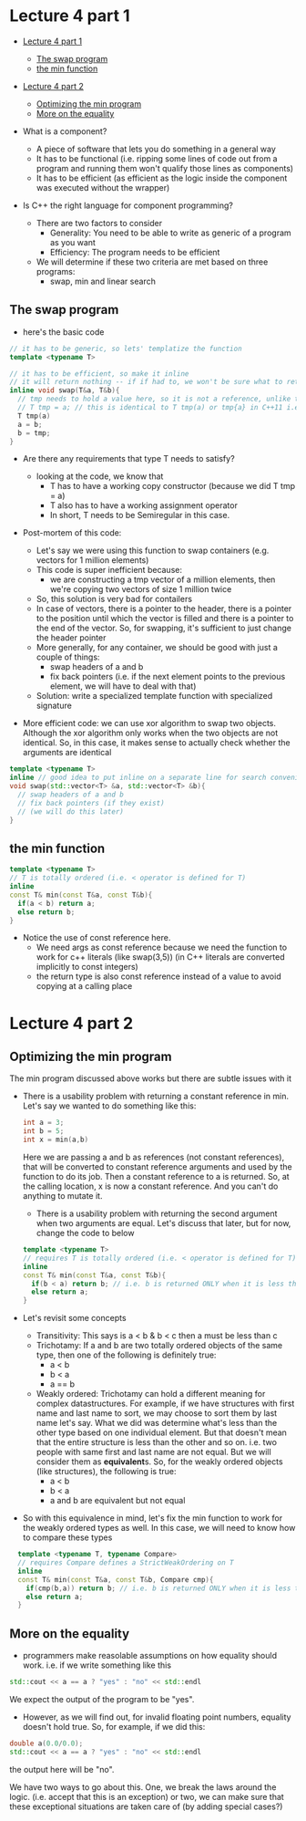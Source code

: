 # Lecture 4 part 1

- [Lecture 4 part 1](#lecture-4-part-1)
  - [The swap program](#the-swap-program)
  - [the min function](#the-min-function)
- [Lecture 4 part 2](#lecture-4-part-2)
  - [Optimizing the min program](#optimizing-the-min-program)
  - [More on the equality](#more-on-the-equality)

- What is a component?
  - A piece of software that lets you do something in a general way
  - It has to be functional (i.e. ripping some lines of code out from a program and running them won't qualify those lines as components)
  - It has to be efficient (as efficient as the logic inside the component was executed without the wrapper)
- Is C++ the right language for component programming?
  - There are two factors to consider
    - Generality: You need to be able to write as generic of a program as you want
    - Efficiency: The program needs to be efficient
  - We will determine if these two criteria are met based on three programs:
    - swap, min and linear search

## The swap program

- here's the basic code

```cpp
// it has to be generic, so lets' templatize the function
template <typename T>

// it has to be efficient, so make it inline
// it will return nothing -- if if had to, we won't be sure what to return (a or b)
inline void swap(T&a, T&b){
  // tmp needs to hold a value here, so it is not a reference, unlike the arguments
  // T tmp = a; // this is identical to T tmp(a) or tmp{a} in C++11 i.e. assignment operator here is implicitly copy constructor
  T tmp(a)
  a = b;
  b = tmp;
}
```

- Are there any requirements that type T needs to satisfy?

  - looking at the code, we know that
    - T has to have a working copy constructor (because we did T tmp = a)
    - T also has to have a working assignment operator
    - In short, T needs to be Semiregular in this case.

- Post-mortem of this code:

  - Let's say we were using this function to swap containers (e.g. vectors for 1 million elements)
  - This code is super inefficient because:
    - we are constructing a tmp vector of a million elements, then we're copying two vectors of size 1 million twice
  - So, this solution is very bad for contailers
  - In case of vectors, there is a pointer to the header, there is a pointer to the position until which the vector is filled and there is a pointer to the end of the vector. So, for swapping, it's sufficient to just change the header pointer
  - More generally, for any container, we should be good with just a couple of things:
    - swap headers of a and b
    - fix back pointers (i.e. if the next element points to the previous element, we will have to deal with that)
  - Solution: write a specialized template function with specialized signature

- More efficient code: we can use xor algorithm to swap two objects. Although the xor algorithm only works when the two objects are not identical. So, in this case, it makes sense to actually check whether the arguments are identical

```cpp
template <typename T>
inline // good idea to put inline on a separate line for search convenience (i.e. search void swap instead of inline void swap)
void swap(std::vector<T> &a, std::vector<T> &b){
  // swap headers of a and b
  // fix back pointers (if they exist)
  // (we will do this later)
}
```

## the min function

```cpp
template <typename T>
// T is totally ordered (i.e. < operator is defined for T)
inline
const T& min(const T&a, const T&b){
  if(a < b) return a;
  else return b;
}
```

- Notice the use of const reference here.
  - We need args as const reference because we need the function to work for c++ literals (like swap(3,5)) (in C++ literals are converted implicitly to const integers)
  - the return type is also const reference instead of a value to avoid copying at a calling place

# Lecture 4 part 2

## Optimizing the min program

The min program discussed above works but there are subtle issues with it

- There is a usability problem with returning a constant reference in min. Let's say we wanted to do something like this:

  ```cpp
  int a = 3;
  int b = 5;
  int x = min(a,b)
  ```

  Here we are passing a and b as references (not constant references), that will be converted to constant reference arguments and used by the function to do its job. Then a constant reference to a is returned. So, at the calling location, x is now a constant reference. And you can't do anything to mutate it.

  - There is a usability problem with returning the second argument when two arguments are equal. Let's discuss that later, but for now, change the code to below

  ```cpp
  template <typename T>
  // requires T is totally ordered (i.e. < operator is defined for T)
  inline
  const T& min(const T&a, const T&b){
    if(b < a) return b; // i.e. b is returned ONLY when it is less than a. Otherwise, the first argument is returned
    else return a;
  }
  ```

- Let's revisit some concepts

  - Transitivity: This says is a < b & b < c then a must be less than c
  - Trichotamy: If a and b are two totally ordered objects of the same type, then one of the following is definitely true:
    - a < b
    - b < a
    - a == b
  - Weakly ordered: Trichotamy can hold a different meaning for complex datastructures. For example, if we have structures with first name and last name to sort, we may choose to sort them by last name let's say. What we did was determine what's less than the other type based on one individual element. But that doesn't mean that the entire structure is less than the other and so on. i.e. two people with same first and last name are not equal. But we will consider them as **equivalent**s. So, for the weakly ordered objects (like structures), the following is true:
    - a < b
    - b < a
    - a and b are equivalent but not equal

- So with this equivalence in mind, let's fix the min function to work for the weakly ordered types as well. In this case, we will need to know how to compare these types

```cpp
  template <typename T, typename Compare>
  // requires Compare defines a StrictWeakOrdering on T
  inline
  const T& min(const T&a, const T&b, Compare cmp){
    if(cmp(b,a)) return b; // i.e. b is returned ONLY when it is less than a. Otherwise, the first argument is returned
    else return a;
  }
```

## More on the equality

- programmers make reasolable assumptions on how equality should work. i.e. if we write something like this

```cpp
std::cout << a == a ? "yes" : "no" << std::endl
```

We expect the output of the program to be "yes".

- However, as we will find out, for invalid floating point numbers, equality doesn't hold true. So, for example, if we did this:

```cpp
double a(0.0/0.0);
std::cout << a == a ? "yes" : "no" << std::endl
```

the output here will be "no".

We have two ways to go about this. One, we break the laws around the logic. (i.e. accept that this is an exception) or two, we can make sure that these exceptional situations are taken care of (by adding special cases?)
